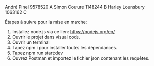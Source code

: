 André Pinel 9578520 A
Simon Couture 1148244 B
Harley Lounsbury 1063162 C

Étapes à suivre pour la mise en marche:
1. Installez node.js via ce lien: https://nodejs.org/en/
2. Ouvrir le projet dans visual code.
3. Ouvrir un terminal 
4. Tapez npm i pour installer toutes les dépendances.
5. Tapez npm run start:dev
6. Ouvrez Postman et importez le fichier json contenant les requêtes.